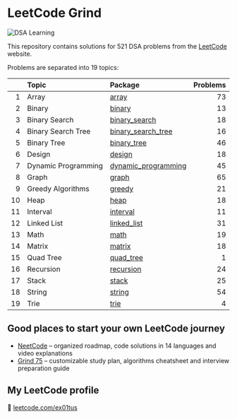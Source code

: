 # LeetCode Grind

![DSA Learning](https://img.shields.io/badge/DSA-Learning-blue?style=for-the-badge&logo=leetcode)

This repository contains solutions for 521 DSA problems from the [LeetCode](https://leetcode.com/)
website.

Problems are separated into 19 topics:

|    | Topic               | Package                                        | Problems |
|---:|:--------------------|:-----------------------------------------------|---------:|
|  1 | Array               | [array](src/array)                             |       73 |
|  2 | Binary              | [binary](src/binary)                           |       13 |
|  3 | Binary Search       | [binary_search](src/binary_search)             |       18 |
|  4 | Binary Search Tree  | [binary_search_tree](src/binary_search_tree)   |       16 |
|  5 | Binary Tree         | [binary_tree](src/binary_tree)                 |       46 |
|  6 | Design              | [design](src/design)                           |       18 |
|  7 | Dynamic Programming | [dynamic_programming](src/dynamic_programming) |       45 |
|  8 | Graph               | [graph](src/graph)                             |       65 |
|  9 | Greedy Algorithms   | [greedy](src/greedy)                           |       21 |
| 10 | Heap                | [heap](src/heap)                               |       18 |
| 11 | Interval            | [interval](src/interval)                       |       11 |
| 12 | Linked List         | [linked_list](src/linked_list)                 |       31 |
| 13 | Math                | [math](src/math)                               |       19 |
| 14 | Matrix              | [matrix](src/matrix)                           |       18 |
| 15 | Quad Tree           | [quad_tree](src/quad_tree)                     |        1 |
| 16 | Recursion           | [recursion](src/recursion)                     |       24 |
| 17 | Stack               | [stack](src/stack)                             |       25 |
| 18 | String              | [string](src/string)                           |       54 |
| 19 | Trie                | [trie](src/trie)                               |        4 |

## Good places to start your own LeetCode journey

- [NeetCode](https://neetcode.io/) – organized roadmap, code solutions in 14 languages and video explanations
- [Grind 75](https://www.techinterviewhandbook.org/grind75) – customizable study plan, algorithms cheatsheet and
  interview preparation guide

## My LeetCode profile

🚀 [leetcode.com/ex01tus](https://leetcode.com/ex01tus)
